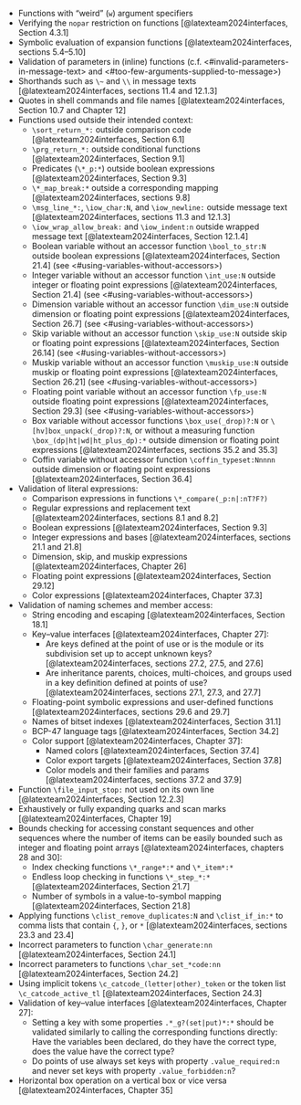 - Functions with “weird” (`w`) argument specifiers
- Verifying the `nopar` restriction on functions
  [@latexteam2024interfaces, Section 4.3.1]
- Symbolic evaluation of expansion functions
  [@latexteam2024interfaces, sections 5.4–5.10]
- Validation of parameters in (inline) functions
  (c.f. <#invalid-parameters-in-message-text>
   and <#too-few-arguments-supplied-to-message>)
- Shorthands such as `\~` and `\\` in message texts
  [@latexteam2024interfaces, sections 11.4 and 12.1.3]
- Quotes in shell commands and file names
  [@latexteam2024interfaces, Section 10.7 and Chapter 12]
- Functions used outside their intended context:
    - `\sort_return_*:` outside comparison code
      [@latexteam2024interfaces, Section 6.1]
    - `\prg_return_*:` outside conditional functions
      [@latexteam2024interfaces, Section 9.1]
    - Predicates (`\*_p:*`) outside boolean expressions
      [@latexteam2024interfaces, Section 9.3]
    - `\*_map_break:*` outside a corresponding mapping
      [@latexteam2024interfaces, sections 9.8]
    - `\msg_line_*:`, `\iow_char:N`, and `\iow_newline:`
      outside message text
      [@latexteam2024interfaces, sections 11.3 and 12.1.3]
    - `\iow_wrap_allow_break:` and `\iow_indent:n`
      outside wrapped message text
      [@latexteam2024interfaces, Section 12.1.4]
    - Boolean variable without an accessor function
      `\bool_to_str:N` outside boolean expressions
      [@latexteam2024interfaces, Section 21.4]
      (see <#using-variables-without-accessors>)
    - Integer variable without an accessor function
      `\int_use:N` outside integer or floating point
      expressions [@latexteam2024interfaces, Section 21.4]
      (see <#using-variables-without-accessors>)
    - Dimension variable without an accessor function
      `\dim_use:N` outside dimension or floating point
      expressions [@latexteam2024interfaces, Section 26.7]
      (see <#using-variables-without-accessors>)
    - Skip variable without an accessor function
      `\skip_use:N` outside skip or floating point expressions
      [@latexteam2024interfaces, Section 26.14]
      (see <#using-variables-without-accessors>)
    - Muskip variable without an accessor function
      `\muskip_use:N` outside muskip or floating point
      expressions [@latexteam2024interfaces, Section 26.21]
      (see <#using-variables-without-accessors>)
    - Floating point variable without an accessor function
      `\fp_use:N` outside floating point
      expressions [@latexteam2024interfaces, Section 29.3]
      (see <#using-variables-without-accessors>)
    - Box variable without accessor functions
      `\box_use(_drop)?:N` or `\[hv]box_unpack(_drop)?:N`,
      or without a measuring function
      `\box_(dp|ht|wd|ht_plus_dp):*` outside dimension or
      floating point expressions
      [@latexteam2024interfaces, sections 35.2 and 35.3]
    - Coffin variable without accessor function
      `\coffin_typeset:Nnnnn` outside dimension or
      floating point expressions
      [@latexteam2024interfaces, Section 36.4]
- Validation of literal expressions:
    - Comparison expressions in functions
      `\*_compare(_p:n|:nT?F?)`
    - Regular expressions and replacement text
      [@latexteam2024interfaces, sections 8.1 and 8.2]
    - Boolean expressions
      [@latexteam2024interfaces, Section 9.3]
    - Integer expressions and bases
      [@latexteam2024interfaces, sections 21.1 and 21.8]
    - Dimension, skip, and muskip expressions
      [@latexteam2024interfaces, Chapter 26]
    - Floating point expressions
      [@latexteam2024interfaces, Section 29.12]
    - Color expressions
      [@latexteam2024interfaces, Chapter 37.3]
- Validation of naming schemes and member access:
    - String encoding and escaping
      [@latexteam2024interfaces, Section 18.1]
    - Key–value interfaces
      [@latexteam2024interfaces, Chapter 27]:
        - Are keys defined at the point of use or is the module
          or its subdivision set up to accept unknown keys?
          [@latexteam2024interfaces, sections 27.2, 27.5,
          and 27.6]
        - Are inheritance parents, choices, multi-choices, and
          groups used in a key definition defined at points of
          use? [@latexteam2024interfaces, sections 27.1, 27.3,
          and 27.7]
    - Floating-point symbolic expressions and user-defined
      functions [@latexteam2024interfaces, sections 29.6
      and 29.7]
    - Names of bitset indexes
      [@latexteam2024interfaces, Section 31.1]
    - BCP-47 language tags
      [@latexteam2024interfaces, Section 34.2]
    - Color support
      [@latexteam2024interfaces, Chapter 37]:
        - Named colors [@latexteam2024interfaces, Section 37.4]
        - Color export targets [@latexteam2024interfaces,
          Section 37.8]
        - Color models and their families and params
          [@latexteam2024interfaces, sections 37.2 and 37.9]
- Function `\file_input_stop:` not used on its own line
  [@latexteam2024interfaces, Section 12.2.3]
- Exhaustively or fully expanding quarks and scan marks
  [@latexteam2024interfaces, Chapter 19]
- Bounds checking for accessing constant sequences and other
  sequences where the number of items can be easily bounded
  such as integer and floating point arrays
  [@latexteam2024interfaces, chapters 28 and 30]:
    - Index checking functions `\*_range*:*` and `\*_item*:*`
    - Endless loop checking in functions `\*_step_*:*`
      [@latexteam2024interfaces, Section 21.7]
    - Number of symbols in a value-to-symbol mapping
      [@latexteam2024interfaces, Section 21.8]
- Applying functions `\clist_remove_duplicates:N` and
  `\clist_if_in:*` to comma lists that contain `{`, `}`, or `*`
  [@latexteam2024interfaces, sections 23.3 and 23.4]
- Incorrect parameters to function `\char_generate:nn`
  [@latexteam2024interfaces, Section 24.1]
- Incorrect parameters to functions `\char_set_*code:nn`
  [@latexteam2024interfaces, Section 24.2]
- Using implicit tokens `\c_catcode_(letter|other)_token` or
  the token list `\c_catcode_active_tl`
  [@latexteam2024interfaces, Section 24.3]
- Validation of key–value interfaces
  [@latexteam2024interfaces, Chapter 27]:
    - Setting a key with some properties `.*_g?(set|put)*:*`
      should be validated similarly to calling the corresponding
      functions directly: Have the variables been declared, do
      they have the correct type, does the value have the
      correct type?
    - Do points of use always set keys with property
      `.value_required:n` and never set keys with
      property `.value_forbidden:n`?
- Horizontal box operation on a vertical box or vice
  versa [@latexteam2024interfaces, Chapter 35]
